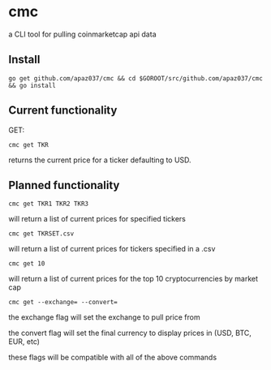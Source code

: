 # cmc
a CLI tool for pulling coinmarketcap api data

## Install
```go get github.com/apaz037/cmc && cd $GOROOT/src/github.com/apaz037/cmc && go install```

## Current functionality

GET:

```cmc get TKR```

returns the current price for a ticker defaulting to USD.

## Planned functionality
```cmc get TKR1 TKR2 TKR3```

will return a list of current prices for specified tickers

```cmc get TKRSET.csv```

will return a list of current prices for tickers specified in a .csv

```cmc get 10```

will return a list of current prices for the top 10 cryptocurrencies by market cap

```cmc get --exchange= --convert=```

the exchange flag will set the exchange to pull price from

the convert flag will set the final currency to display prices in (USD, BTC, EUR, etc)

these flags will be compatible with all of the above commands
